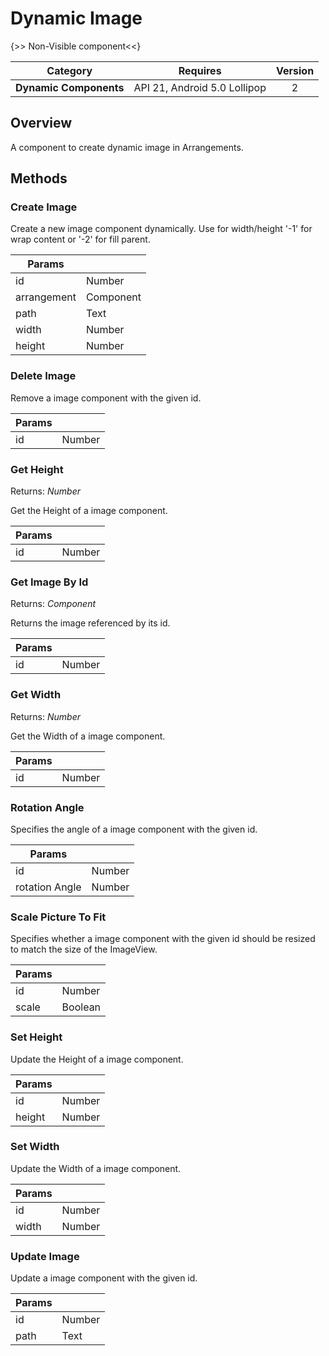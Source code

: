 # Dynamic Image

{>> Non-Visible component<<}

| Category | Requires | Version |
|:--------:|:-------:|:--------:|
|**Dynamic Components**|<span class="chip chip-any">API 21, Android 5.0 Lollipop</span>|<span class="chip chip-number">2</span>|

## Overview

A component to create dynamic image in Arrangements.

## Methods

### Create Image

Create a new image component dynamically. Use for width/height '-1' for wrap content or '-2' for fill parent.

<div class="block" ai2-block="method" not-rendered="true" value="%7B%22componentName%22:%20%22Dynamic%20Image%22,%20%22name%22:%20%22Create%20Image%22,%20%22output%22:%20false,%20%22param%22:%20%5B%22id%22,%20%22arrangement%22,%20%22path%22,%20%22width%22,%20%22height%22%5D%7D"></div>

| Params | []() |
|--------|------|
|id|<span class="chip chip-number">Number</span>|
|arrangement|<span class="chip chip-component">Component</span>|
|path|<span class="chip chip-text">Text</span>|
|width|<span class="chip chip-number">Number</span>|
|height|<span class="chip chip-number">Number</span>|

### Delete Image

Remove a image component with the given id.

<div class="block" ai2-block="method" not-rendered="true" value="%7B%22componentName%22:%20%22Dynamic%20Image%22,%20%22name%22:%20%22Delete%20Image%22,%20%22output%22:%20false,%20%22param%22:%20%5B%22id%22%5D%7D"></div>

| Params | []() |
|--------|------|
|id|<span class="chip chip-number">Number</span>|

### Get Height

<span class="chip chip-number">Returns: <i>Number</i></span>

Get the Height of a image component.

<div class="block" ai2-block="method" not-rendered="true" value="%7B%22componentName%22:%20%22Dynamic%20Image%22,%20%22name%22:%20%22Get%20Height%22,%20%22output%22:%20true,%20%22param%22:%20%5B%22id%22%5D%7D"></div>

| Params | []() |
|--------|------|
|id|<span class="chip chip-number">Number</span>|

### Get Image By Id

<span class="chip chip-component">Returns: <i>Component</i></span>

Returns the image referenced by its id.

<div class="block" ai2-block="method" not-rendered="true" value="%7B%22componentName%22:%20%22Dynamic%20Image%22,%20%22name%22:%20%22Get%20Image%20By%20Id%22,%20%22output%22:%20true,%20%22param%22:%20%5B%22id%22%5D%7D"></div>

| Params | []() |
|--------|------|
|id|<span class="chip chip-number">Number</span>|

### Get Width

<span class="chip chip-number">Returns: <i>Number</i></span>

Get the Width of a image component.

<div class="block" ai2-block="method" not-rendered="true" value="%7B%22componentName%22:%20%22Dynamic%20Image%22,%20%22name%22:%20%22Get%20Width%22,%20%22output%22:%20true,%20%22param%22:%20%5B%22id%22%5D%7D"></div>

| Params | []() |
|--------|------|
|id|<span class="chip chip-number">Number</span>|

### Rotation Angle

Specifies the angle of a image component with the given id.

<div class="block" ai2-block="method" not-rendered="true" value="%7B%22componentName%22:%20%22Dynamic%20Image%22,%20%22name%22:%20%22Rotation%20Angle%22,%20%22output%22:%20false,%20%22param%22:%20%5B%22id%22,%20%22rotation%20Angle%22%5D%7D"></div>

| Params | []() |
|--------|------|
|id|<span class="chip chip-number">Number</span>|
|rotation Angle|<span class="chip chip-number">Number</span>|

### Scale Picture To Fit

Specifies whether a image component with the given id should be resized to match the size of the ImageView.

<div class="block" ai2-block="method" not-rendered="true" value="%7B%22componentName%22:%20%22Dynamic%20Image%22,%20%22name%22:%20%22Scale%20Picture%20To%20Fit%22,%20%22output%22:%20false,%20%22param%22:%20%5B%22id%22,%20%22scale%22%5D%7D"></div>

| Params | []() |
|--------|------|
|id|<span class="chip chip-number">Number</span>|
|scale|<span class="chip chip-boolean">Boolean</span>|

### Set Height

Update the Height of a image component.

<div class="block" ai2-block="method" not-rendered="true" value="%7B%22componentName%22:%20%22Dynamic%20Image%22,%20%22name%22:%20%22Set%20Height%22,%20%22output%22:%20false,%20%22param%22:%20%5B%22id%22,%20%22height%22%5D%7D"></div>

| Params | []() |
|--------|------|
|id|<span class="chip chip-number">Number</span>|
|height|<span class="chip chip-number">Number</span>|

### Set Width

Update the Width of a image component.

<div class="block" ai2-block="method" not-rendered="true" value="%7B%22componentName%22:%20%22Dynamic%20Image%22,%20%22name%22:%20%22Set%20Width%22,%20%22output%22:%20false,%20%22param%22:%20%5B%22id%22,%20%22width%22%5D%7D"></div>

| Params | []() |
|--------|------|
|id|<span class="chip chip-number">Number</span>|
|width|<span class="chip chip-number">Number</span>|

### Update Image

Update a image component with the given id.

<div class="block" ai2-block="method" not-rendered="true" value="%7B%22componentName%22:%20%22Dynamic%20Image%22,%20%22name%22:%20%22Update%20Image%22,%20%22output%22:%20false,%20%22param%22:%20%5B%22id%22,%20%22path%22%5D%7D"></div>

| Params | []() |
|--------|------|
|id|<span class="chip chip-number">Number</span>|
|path|<span class="chip chip-text">Text</span>|
